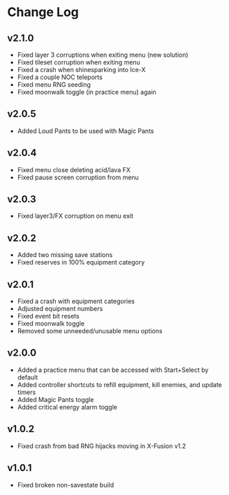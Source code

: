 
# Change Log

## v2.1.0

- Fixed layer 3 corruptions when exiting menu (new solution)
- Fixed tileset corruption when exiting menu
- Fixed a crash when shinesparking into Ice-X
- Fixed a couple NOC teleports
- Fixed menu RNG seeding
- Fixed moonwalk toggle (in practice menu) again

## v2.0.5

- Added Loud Pants to be used with Magic Pants

## v2.0.4

- Fixed menu close deleting acid/lava FX
- Fixed pause screen corruption from menu

## v2.0.3

- Fixed layer3/FX corruption on menu exit

## v2.0.2

- Added two missing save stations
- Fixed reserves in 100% equipment category

## v2.0.1

- Fixed a crash with equipment categories
- Adjusted equipment numbers
- Fixed event bit resets
- Fixed moonwalk toggle
- Removed some unneeded/unusable menu options

## v2.0.0

- Added a practice menu that can be accessed with Start+Select by default
- Added controller shortcuts to refill equipment, kill enemies, and update timers
- Added Magic Pants toggle
- Added critical energy alarm toggle

## v1.0.2

- Fixed crash from bad RNG hijacks moving in X-Fusion v1.2

## v1.0.1

- Fixed broken non-savestate build
